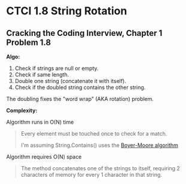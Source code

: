 # CTCI 1.8 String Rotation
## Cracking the Coding Interview, Chapter 1 Problem 1.8

<B>Algo:</B>
<ol>
<li>Check if strings are null or empty.</li>
<li>Check if same length.</li>
<li>Double one string (concatenate it with itself).</li>
<li>Check if the doubled string contains the other string.</li>
</ol>

<P>The doubling fixes the "word wrap" (AKA rotation) problem.

<B>Complexity: </B>
<P>Algorithm runs in O(N) time
<blockquote>Every element must be touched once to check for a match.
<P>I'm assuming String.Contains() uses the <a href="https://en.wikipedia.org/wiki/Boyer%E2%80%93Moore_string_search_algorithm">Boyer-Moore algorithm</a></blockquote>

<P>Algorithm requires O(N) space
<blockquote><P>The method concatenates one of the strings to itself, requiring 2 characters of memory for every 1 character in that string.</blockquote>   

